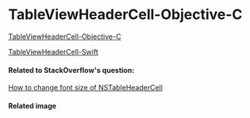 # TableViewHeaderCell-Objective-C

[TableViewHeaderCell-Objective-C](https://github.com/tomfriwel/TableViewHeaderCell-Objective-C)

[TableViewHeaderCell-Swift](https://github.com/tomfriwel/TableViewHeaderCell-Swift)

#### Related to StackOverflow's question:

[How to change font size of NSTableHeaderCell](http://stackoverflow.com/questions/43510646/how-to-change-font-size-of-nstableheadercell)


#### Related image

[](https://cloud.githubusercontent.com/assets/11268235/26354550/92e3bc0c-3ff7-11e7-8bce-6f641876978f.png)
